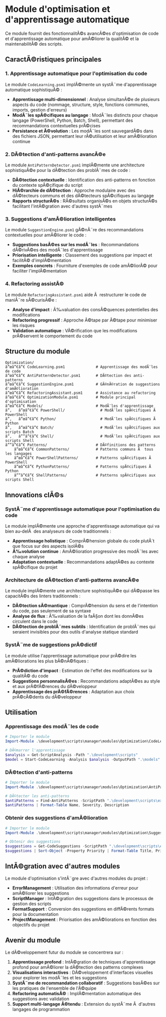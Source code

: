 # Module d'optimisation et d'apprentissage automatique

Ce module fournit des fonctionnalitÃ©s avancÃ©es d'optimisation de code et d'apprentissage automatique pour amÃ©liorer la qualitÃ© et la maintenabilitÃ© des scripts.

## CaractÃ©ristiques principales

### 1. Apprentissage automatique pour l'optimisation du code
Le module `CodeLearning.psm1` implÃ©mente un systÃ¨me d'apprentissage automatique sophistiquÃ© :

- **Apprentissage multi-dimensionnel** : Analyse simultanÃ©e de plusieurs aspects du code (nommage, structure, style, fonctions communes, imports, gestion d'erreurs)
- **ModÃ¨les spÃ©cifiques au langage** : ModÃ¨les distincts pour chaque langage (PowerShell, Python, Batch, Shell), permettant des recommandations contextuelles prÃ©cises
- **Persistance et Ã©volution** : Les modÃ¨les sont sauvegardÃ©s dans des fichiers JSON, permettant leur rÃ©utilisation et leur amÃ©lioration continue

### 2. DÃ©tection d'anti-patterns avancÃ©e
Le module `AntiPatternDetector.psm1` implÃ©mente une architecture sophistiquÃ©e pour la dÃ©tection des problÃ¨mes de code :

- **DÃ©tection contextuelle** : Identification des anti-patterns en fonction du contexte spÃ©cifique du script
- **HiÃ©rarchie de dÃ©tection** : Approche modulaire avec des dÃ©tecteurs communs et des dÃ©tecteurs spÃ©cifiques au langage
- **Rapports structurÃ©s** : RÃ©sultats organisÃ©s en objets structurÃ©s facilitant l'intÃ©gration avec d'autres systÃ¨mes

### 3. Suggestions d'amÃ©lioration intelligentes
Le module `SuggestionEngine.psm1` gÃ©nÃ¨re des recommandations contextuelles pour amÃ©liorer le code :

- **Suggestions basÃ©es sur les modÃ¨les** : Recommandations dÃ©rivÃ©es des modÃ¨les d'apprentissage
- **Priorisation intelligente** : Classement des suggestions par impact et facilitÃ© d'implÃ©mentation
- **Exemples concrets** : Fourniture d'exemples de code amÃ©liorÃ© pour faciliter l'implÃ©mentation

### 4. Refactoring assistÃ©
Le module `RefactoringAssistant.psm1` aide Ã  restructurer le code de maniÃ¨re sÃ©curisÃ©e :

- **Analyse d'impact** : Ã‰valuation des consÃ©quences potentielles des modifications
- **Refactoring progressif** : Approche Ã©tape par Ã©tape pour minimiser les risques
- **Validation automatique** : VÃ©rification que les modifications prÃ©servent le comportement du code

## Structure du module

```
Optimization/
â”œâ”€â”€ CodeLearning.psm1              # Apprentissage des modÃ¨les de code
â”œâ”€â”€ AntiPatternDetector.psm1       # DÃ©tection des anti-patterns
â”œâ”€â”€ SuggestionEngine.psm1          # GÃ©nÃ©ration de suggestions d'amÃ©lioration
â”œâ”€â”€ RefactoringAssistant.psm1      # Assistance au refactoring
â”œâ”€â”€ OptimizationModule.psm1        # Module principal d'optimisation
â”œâ”€â”€ Models/                        # ModÃ¨les d'apprentissage
â”‚   â”œâ”€â”€ PowerShell/                # ModÃ¨les spÃ©cifiques Ã  PowerShell
â”‚   â”œâ”€â”€ Python/                    # ModÃ¨les spÃ©cifiques Ã  Python
â”‚   â”œâ”€â”€ Batch/                     # ModÃ¨les spÃ©cifiques aux scripts Batch
â”‚   â””â”€â”€ Shell/                     # ModÃ¨les spÃ©cifiques aux scripts Shell
â””â”€â”€ Patterns/                      # DÃ©finitions des patterns
    â”œâ”€â”€ CommonPatterns/            # Patterns communs Ã  tous les langages
    â”œâ”€â”€ PowerShellPatterns/        # Patterns spÃ©cifiques Ã  PowerShell
    â”œâ”€â”€ PythonPatterns/            # Patterns spÃ©cifiques Ã  Python
    â””â”€â”€ ShellPatterns/             # Patterns spÃ©cifiques aux scripts Shell
```

## Innovations clÃ©s

### SystÃ¨me d'apprentissage automatique pour l'optimisation du code
Le module implÃ©mente une approche d'apprentissage automatique qui va bien au-delÃ  des analyseurs de code traditionnels :

- **Apprentissage holistique** : ComprÃ©hension globale du code plutÃ´t que focus sur des aspects isolÃ©s
- **Ã‰volution continue** : AmÃ©lioration progressive des modÃ¨les avec chaque analyse
- **Adaptation contextuelle** : Recommandations adaptÃ©es au contexte spÃ©cifique du projet

### Architecture de dÃ©tection d'anti-patterns avancÃ©e
Le module implÃ©mente une architecture sophistiquÃ©e qui dÃ©passe les capacitÃ©s des linters traditionnels :

- **DÃ©tection sÃ©mantique** : ComprÃ©hension du sens et de l'intention du code, pas seulement de sa syntaxe
- **Analyse de flux** : Ã‰valuation de la faÃ§on dont les donnÃ©es circulent dans le code
- **DÃ©tection de problÃ¨mes subtils** : Identification de problÃ¨mes qui seraient invisibles pour des outils d'analyse statique standard

### SystÃ¨me de suggestions prÃ©dictif
Le module utilise l'apprentissage automatique pour prÃ©dire les amÃ©liorations les plus bÃ©nÃ©fiques :

- **PrÃ©diction d'impact** : Estimation de l'effet des modifications sur la qualitÃ© du code
- **Suggestions personnalisÃ©es** : Recommandations adaptÃ©es au style et aux prÃ©fÃ©rences du dÃ©veloppeur
- **Apprentissage des prÃ©fÃ©rences** : Adaptation aux choix prÃ©cÃ©dents du dÃ©veloppeur

## Utilisation

### Apprentissage des modÃ¨les de code
```powershell
# Importer le module
Import-Module .\development\scripts\manager\modules\Optimization\CodeLearning.psm1

# DÃ©marrer l'apprentissage
$analysis = Get-ScriptAnalysis -Path ".\development\scripts"
$model = Start-CodeLearning -Analysis $analysis -OutputPath ".\models"
```

### DÃ©tection d'anti-patterns
```powershell
# Importer le module
Import-Module .\development\scripts\manager\modules\Optimization\AntiPatternDetector.psm1

# DÃ©tecter les anti-patterns
$antiPatterns = Find-AntiPatterns -ScriptPath ".\development\scripts\example.ps1"
$antiPatterns | Format-Table Name, Severity, Description
```

### Obtenir des suggestions d'amÃ©lioration
```powershell
# Importer le module
Import-Module .\development\scripts\manager\modules\Optimization\SuggestionEngine.psm1

# Obtenir des suggestions
$suggestions = Get-CodeSuggestions -ScriptPath ".\development\scripts\example.ps1" -Model $model
$suggestions | Sort-Object -Property Priority | Format-Table Title, Priority, Impact
```

## IntÃ©gration avec d'autres modules

Le module d'optimisation s'intÃ¨gre avec d'autres modules du projet :

- **ErrorManagement** : Utilisation des informations d'erreur pour amÃ©liorer les suggestions
- **ScriptManager** : IntÃ©gration des suggestions dans le processus de gestion des scripts
- **FormatSupport** : Conversion des suggestions en diffÃ©rents formats pour la documentation
- **ProjectManagement** : Priorisation des amÃ©liorations en fonction des objectifs du projet

## Avenir du module

Le dÃ©veloppement futur du module se concentrera sur :

1. **Apprentissage profond** : IntÃ©gration de techniques d'apprentissage profond pour amÃ©liorer la dÃ©tection des patterns complexes
2. **Visualisations interactives** : DÃ©veloppement d'interfaces visuelles pour explorer les modÃ¨les et les suggestions
3. **SystÃ¨me de recommandation collaboratif** : Suggestions basÃ©es sur les pratiques de l'ensemble de l'Ã©quipe
4. **Refactoring automatisÃ©** : ImplÃ©mentation automatique des suggestions avec validation
5. **Support multi-langage Ã©tendu** : Extension du systÃ¨me Ã  d'autres langages de programmation
